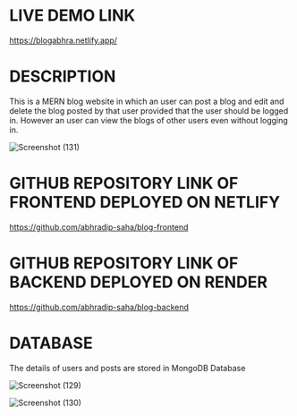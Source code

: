 # LIVE DEMO LINK
https://blogabhra.netlify.app/

# DESCRIPTION
This is a MERN blog website in which an user can post a blog and edit and delete the blog posted by that user provided that the user should be logged in. However an user can view the blogs of other users even without logging in.

![Screenshot (131)](https://github.com/abhradip-saha/blog/assets/110524706/9139e20b-4904-43d2-9fb0-040a5114eea3)

# GITHUB REPOSITORY LINK OF FRONTEND DEPLOYED ON NETLIFY
https://github.com/abhradip-saha/blog-frontend

# GITHUB REPOSITORY LINK OF BACKEND DEPLOYED ON RENDER
https://github.com/abhradip-saha/blog-backend

# DATABASE
The details of users and posts are stored in MongoDB Database

![Screenshot (129)](https://github.com/abhradip-saha/blog/assets/110524706/4ed75fc5-8802-4101-9b8c-0a1db63a186a)

![Screenshot (130)](https://github.com/abhradip-saha/blog/assets/110524706/46d1deca-cbd1-4837-8105-074f7b7fda3d)
